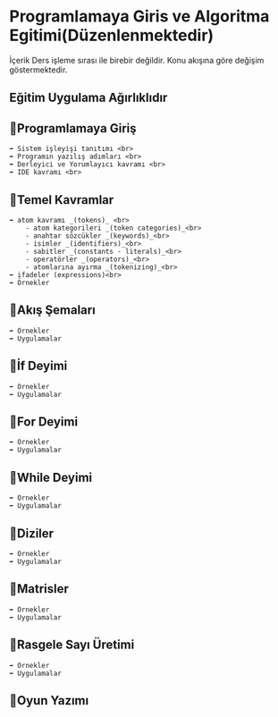 # Programlamaya Giris ve Algoritma Egitimi(Düzenlenmektedir)

İçerik Ders işleme sırası ile birebir değildir. Konu akışına göre değişim göstermektedir.

## __Eğitim Uygulama Ağırlıklıdır__ 

## 📌Programlamaya Giriş
    ➡️ Sistem işleyişi tanıtımı <br>
    ➡️ Programın yazılış adımları <br>
    ➡️ Derleyici ve Yorumlayıcı kavramı <br>
    ➡️ IDE kavramı <br>

## 📌Temel Kavramlar
    ➡️ atom kavramı _(tokens)_ <br>
        - atom kategorileri _(token categories)_<br>
        - anahtar sözcükler _(keywords)_<br>
        - isimler _(identifiers)_<br>
        - sabitler _(constants - literals)_<br>
        - operatörler _(operators)_<br>
        - atomlarına ayırma _(tokenizing)_<br>
    ➡️ ifadeler (expressions)<br>
    ➡️ Örnekler

## 📌Akış Şemaları
    ➡️ Örnekler
    ➡️ Uygulamalar

## 📌İf Deyimi
    ➡️ Örnekler
    ➡️ Uygulamalar

## 📌For Deyimi
    ➡️ Örnekler
    ➡️ Uygulamalar

## 📌While Deyimi
    ➡️ Örnekler
    ➡️ Uygulamalar

## 📌Diziler
    ➡️ Örnekler
    ➡️ Uygulamalar

## 📌Matrisler
    ➡️ Örnekler
    ➡️ Uygulamalar

## 📌Rasgele Sayı Üretimi
    ➡️ Örnekler
    ➡️ Uygulamalar

## 📌Oyun Yazımı
